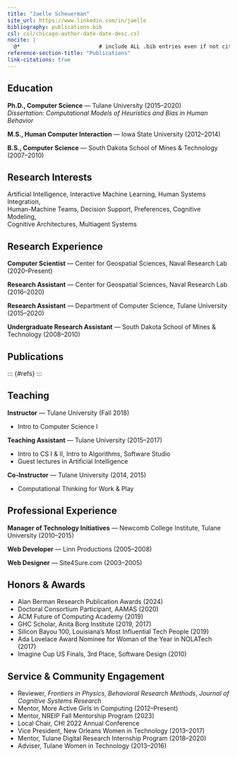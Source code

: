 ```yaml
---
title: "Jaelle Scheuerman"
site_url: https://www.linkedin.com/in/jaelle
bibliography: publications.bib
csl: csl/chicago-author-date-date-desc.csl           
nocite: |
  @*                         # include ALL .bib entries even if not cited
reference-section-title: "Publications"
link-citations: true
---
```


## Education
**Ph.D., Computer Science** — Tulane University (2015–2020)  
*Dissertation: Computational Models of Heuristics and Bias in Human Behavior*  

**M.S., Human Computer Interaction** — Iowa State University (2012–2014)  

**B.S., Computer Science** — South Dakota School of Mines & Technology (2007–2010)

## Research Interests
Artificial Intelligence, Interactive Machine Learning, Human Systems Integration,  
Human-Machine Teams, Decision Support, Preferences, Cognitive Modeling,  
Cognitive Architectures, Multiagent Systems

## Research Experience
**Computer Scientist** — Center for Geospatial Sciences, Naval Research Lab (2020–Present)  

**Research Assistant** — Center for Geospatial Sciences, Naval Research Lab (2016–2020)  

**Research Assistant** — Department of Computer Science, Tulane University (2015–2020)  

**Undergraduate Research Assistant** — South Dakota School of Mines & Technology (2008–2010)

## Publications 
::: {#refs}
:::  <!-- Pandoc fills the above with the bibliography -->

## Teaching
**Instructor** — Tulane University (Fall 2018)  
- Intro to Computer Science I  

**Teaching Assistant** — Tulane University (2015–2017)  
- Intro to CS I & II, Intro to Algorithms, Software Studio  
- Guest lectures in Artificial Intelligence  

**Co-Instructor** — Tulane University (2014, 2015)  
- Computational Thinking for Work & Play

## Professional Experience
**Manager of Technology Initiatives** — Newcomb College Institute, Tulane University (2010–2015)  

**Web Developer** — Linn Productions (2005–2008)  

**Web Designer** — Site4Sure.com (2003–2005)

## Honors & Awards
- Alan Berman Research Publication Awards (2024)
- Doctoral Consortium Participant, AAMAS (2020)  
- ACM Future of Computing Academy (2019)  
- GHC Scholar, Anita Borg Institute (2019, 2017)  
- Silicon Bayou 100, Louisiana’s Most Influential Tech People (2019)  
- Ada Lovelace Award Nominee for Woman of the Year in NOLATech (2017)  
- Imagine Cup US Finals, 3rd Place, Software Design (2010)

## Service & Community Engagement
- Reviewer, *Frontiers in Physics*, *Behavioral Research Methods*, *Journal of Cognitive Systems Research*  
- Mentor, More Active Girls in Computing (2012–Present)  
- Mentor, NREIP Fall Mentorship Program (2023)  
- Local Chair, CHI 2022 Annual Conference  
- Vice President, New Orleans Women in Technology (2013–2017)  
- Mentor, Tulane Digital Research Internship Program (2018–2020)  
- Adviser, Tulane Women in Technology (2013–2016)
